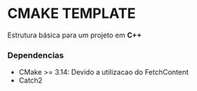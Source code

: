  # CMAKE TEMPLATE

 Estrutura básica para um projeto em **C++**

 ### Dependencias

 + CMake >= 3.14: Devido a utilizacao do FetchContent
 + Catch2

